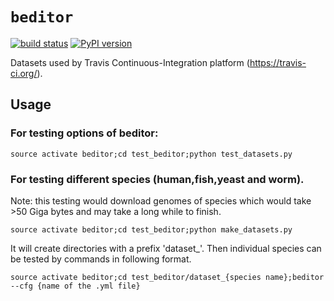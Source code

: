 # `beditor`

[![build status](
  http://img.shields.io/travis/rraadd88/beditor/master.svg?style=flat)](
 https://travis-ci.org/rraadd88/beditor) [![PyPI version](https://badge.fury.io/py/beditor.svg)](https://pypi.python.org/pypi/beditor)

Datasets used by Travis Continuous-Integration platform (https://travis-ci.org/).

## Usage
    
### For testing options of beditor:

    source activate beditor;cd test_beditor;python test_datasets.py

### For testing different species (human,fish,yeast and worm). 
Note: this testing would download genomes of species which would take >50 Giga bytes and may take a long while to finish.  

    source activate beditor;cd test_beditor;python make_datasets.py

It will create directories with a prefix 'dataset_'. Then individual species can be tested by commands in following format.

    source activate beditor;cd test_beditor/dataset_{species name};beditor --cfg {name of the .yml file}
